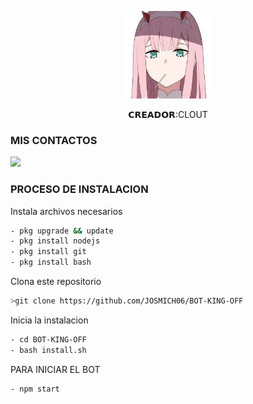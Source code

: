 <p align="center">
<img src="./media/9b7e3251-c55d-4284-b6a4-668155d14ae3.jpg" width="140" height="140"/>
</p>
<p align="center">
𝗖𝗥𝗘𝗔𝗗𝗢𝗥:CLOUT

### MIS CONTACTOS
<p>
<a href="http://wa.me/+994405828444" target="blank"><img src="https://img.shields.io/badge/Whatsapp-30302f?style=flat&logo=whatsapp" /></a>

 
</p>

### PROCESO DE INSTALACION
Instala archivos necesarios
```bash
- pkg upgrade && update
- pkg install nodejs
- pkg install git
- pkg install bash
```
Clona este repositorio
 ```bash
>git clone https://github.com/JOSMICH06/BOT-KING-OFF
```
Inicia la instalacion
```bash
- cd BOT-KING-OFF
- bash install.sh
```
PARA INICIAR EL BOT

 ```bash
- npm start
```

